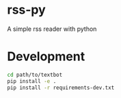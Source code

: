 # rss-py
A simple rss reader with python


# Development
```bash
cd path/to/textbot
pip install -e .
pip install -r requirements-dev.txt
```
